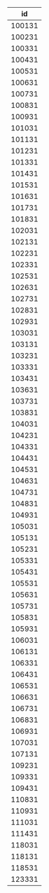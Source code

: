 |id|
| --- |
|100131|
|100231|
|100331|
|100431|
|100531|
|100631|
|100731|
|100831|
|100931|
|101031|
|101131|
|101231|
|101331|
|101431|
|101531|
|101631|
|101731|
|101831|
|102031|
|102131|
|102231|
|102331|
|102531|
|102631|
|102731|
|102831|
|102931|
|103031|
|103131|
|103231|
|103331|
|103431|
|103631|
|103731|
|103831|
|104031|
|104231|
|104331|
|104431|
|104531|
|104631|
|104731|
|104831|
|104931|
|105031|
|105131|
|105231|
|105331|
|105431|
|105531|
|105631|
|105731|
|105831|
|105931|
|106031|
|106131|
|106331|
|106431|
|106531|
|106631|
|106731|
|106831|
|106931|
|107031|
|107131|
|109231|
|109331|
|109431|
|110831|
|110931|
|111031|
|111431|
|118031|
|118131|
|118531|
|123331|